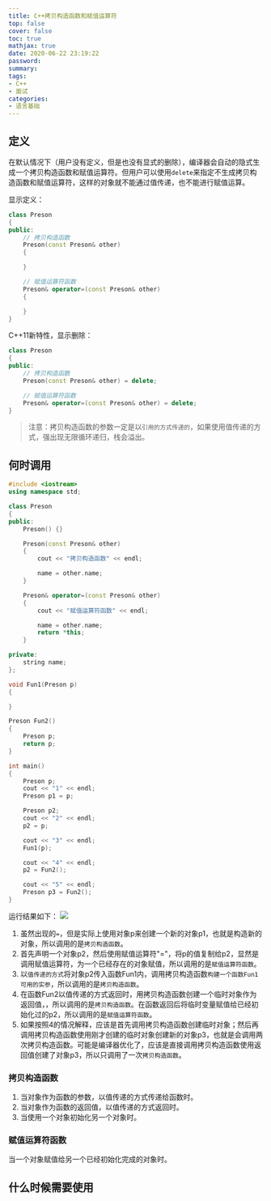 ```yaml
---
title: C++拷贝构造函数和赋值运算符
top: false
cover: false
toc: true
mathjax: true
date: 2020-06-22 23:19:22
password:
summary:
tags: 
- C++
- 面试
categories: 
- 语言基础
---
```


## 定义
在默认情况下（用户没有定义，但是也没有显式的删除），编译器会自动的隐式生成一个拷贝构造函数和赋值运算符。但用户可以使用`delete`来指定不生成拷贝构造函数和赋值运算符，这样的对象就不能通过值传递，也不能进行赋值运算。

显示定义：
```cpp
class Preson
{
public:
    // 拷贝构造函数
    Preson(const Preson& other)
    {

    }

    // 赋值运算符函数
    Preson& operator=(const Preson& other)
    {

    }
}
```

C++11新特性，显示删除：
```cpp
class Preson
{
public:
    // 拷贝构造函数
    Preson(const Preson& other) = delete;

    // 赋值运算符函数
    Preson& operator=(const Preson& other) = delete;
}
```

> 注意：拷贝构造函数的参数一定是以`引用的方式传递的`，如果使用值传递的方式，强出现无限循环递归，栈会溢出。

## 何时调用
```cpp
#include <iostream>
using namespace std;

class Preson
{
public:
	Preson() {}

	Preson(const Preson& other)
	{
		cout << "拷贝构造函数" << endl;

		name = other.name;
	}

	Preson& operator=(const Preson& other)
	{
		cout << "赋值运算符函数" << endl;

		name = other.name;
		return *this;
	}

private:
	string name;
};

void Fun1(Preson p)
{

}

Preson Fun2()
{
	Preson p;
	return p;
}

int main()
{
	Preson p;
	cout << "1" << endl;
	Preson p1 = p;

	Preson p2;
	cout << "2" << endl;
	p2 = p;

	cout << "3" << endl;
	Fun1(p);

	cout << "4" << endl;
	p2 = Fun2();

	cout << "5" << endl;
	Preson p3 = Fun2();
}
```

运行结果如下：
![](/images/C++拷贝构造函数和赋值运算符/1.jpg)

1. 虽然出现的`=`，但是实际上使用对象p来创建一个新的对象p1，也就是构造新的对象，所以调用的是`拷贝构造函数`。
2. 首先声明一个对象p2，然后使用赋值运算符"="，将p的值复制给p2，显然是调用赋值运算符，为一个已经存在的对象赋值，所以调用的是`赋值运算符函数`。
3. 以`值传递的方式`将对象p2传入函数Fun1内，调用拷贝构造函数`构建一个函数Fun1可用的实参`，所以调用的是`拷贝构造函数`。
4. 在函数Fun2以值传递的方式返回时，用拷贝构造函数创建一个临时对象作为返回值，，所以调用的是`拷贝构造函数`。在函数返回后将临时变量赋值给已经初始化过的p2，所以调用的是`赋值运算符函数`。
5. 如果按照4的情况解释，应该是首先调用拷贝构造函数创建临时对象；然后再调用拷贝构造函数使用刚才创建的临时对象创建新的对象p3，也就是会调用两次拷贝构造函数。可能是编译器优化了，应该是直接调用拷贝构造函数使用返回值创建了对象p3，所以只调用了一次`拷贝构造函数`。

### 拷贝构造函数
1. 当对象作为函数的参数，以值传递的方式传递给函数时。
2. 当对象作为函数的返回值，以值传递的方式返回时。
3. 当使用一个对象初始化另一个对象时。

### 赋值运算符函数
当一个对象赋值给另一个已经初始化完成的对象时。

## 什么时候需要使用
